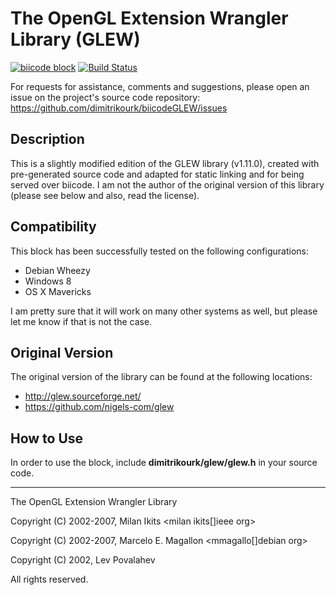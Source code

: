 The OpenGL Extension Wrangler Library (GLEW)
============================================
[![biicode block](http://img.shields.io/badge/dimitrikourk%2Fglew-DEV%3A%202-yellow.svg)](http://www.biicode.com/dimitrikourk/dimitrikourk/glew/master) [![Build Status](https://travis-ci.org/dimitrikourk/biicodeGLEW.svg?branch=master)](https://travis-ci.org/dimitrikourk/biicodeGLEW)

For requests for assistance, comments and suggestions, please open an issue on the project's source code repository: https://github.com/dimitrikourk/biicodeGLEW/issues


Description
-----------
This is a slightly modified edition of the GLEW library (v1.11.0), created with pre-generated source code and adapted for static linking and for being served over biicode. I am not the author of the original version of this library (please see below and also, read the license).

Compatibility
-------------
This block has been successfully tested on the following configurations:

- Debian Wheezy
- Windows 8
- OS X Mavericks

I am pretty sure that it will work on many other systems as well, but please let me know if that is not the case.

Original Version
----------------
The original version of the library can be found at the following locations:

- http://glew.sourceforge.net/
- https://github.com/nigels-com/glew

How to Use
----------
In order to use the block, include **dimitrikourk/glew/glew.h** in your source code.

---

The OpenGL Extension Wrangler Library

Copyright (C) 2002-2007, Milan Ikits <milan ikits[]ieee org>

Copyright (C) 2002-2007, Marcelo E. Magallon <mmagallo[]debian org>

Copyright (C) 2002, Lev Povalahev

All rights reserved.

